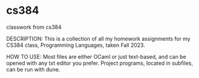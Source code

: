 # cs384
classwork from cs384

DESCRIPTION:
This is a collection of all my homework assignments for my CS384 class, Programming Languages, taken Fall 2023.

HOW TO USE:
Most files are either OCaml or just text-based, and can be opened with any txt editor you prefer. Project programs, located in subfiles, can be run with dune.
